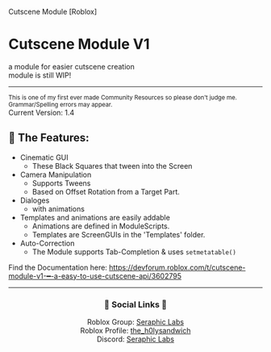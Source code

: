 Cutscene Module [Roblox]

<a name="top"></a>
<div align="left">
<h1>Cutscene Module V1</h1>
a module for easier cutscene creation <br>
module is still WIP!
<br>


<hr>
<sup>This is one of my first ever made Community Resources so please don't judge me. Grammar/Spelling errors may appear.</sup>
</div>
Current Version: 1.4

<h2>🔨 The Features: </h2>

* Cinematic GUI
  * These Black Squares that tween into the Screen
* Camera Manipulation
  * Supports Tweens
  * Based on Offset Rotation from a Target Part.
* Dialoges
  * with animations
* Templates and animations are easily addable
  * Animations are defined in ModuleScripts.
  * Templates are ScreenGUIs in the 'Templates' folder.
* Auto-Correction
  * The Module supports Tab-Completion & uses `setmetatable()`

Find the Documentation here: https://devforum.roblox.com/t/cutscene-module-v1-━-a-easy-to-use-cutscene-api/3602795

<hr>
<div align="center">
<h3>🔗 Social Links 🔗</h3>
Roblox Group: <a href="https://www.roblox.com/communities/35817035/Seraphic-Labs">Seraphic Labs</a>
<br>
Roblox Profile: <a href="https://www.roblox.com/users/4045593989/profile">the_h0lysandwich</a>
<br>
Discord: <a href="https://www.discord.gg/invite/ddcgyUzqsy">Seraphic Labs</a>
</div>
